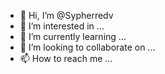 - 👋 Hi, I’m @Sypherredv
- 👀 I’m interested in ...
- 🌱 I’m currently learning ...
- 💞️ I’m looking to collaborate on ...
- 📫 How to reach me ...

<!---
Sypherweb/Sypherweb is a ✨ special ✨ repository because its `README.md` (this file) appears on your GitHub profile.
You can click the Preview link to take a look at your changes.
--->
